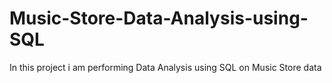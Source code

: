 # Music-Store-Data-Analysis-using-SQL
In this project i am performing Data Analysis using SQL on Music Store data
